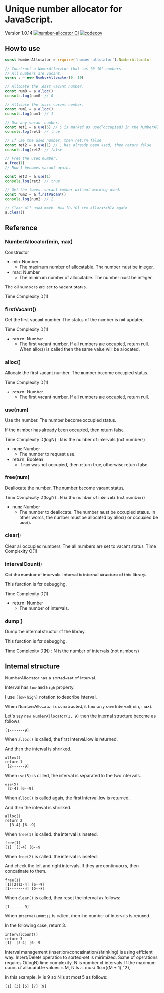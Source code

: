 # Unique number allocator for JavaScript.

Version 1.0.14 [![number-allocator CI](https://github.com/redboltz/number-allocator/workflows/number-allocator%20CI/badge.svg)](https://github.com/redboltz/number-allocator/actions) [![codecov](https://codecov.io/gh/redboltz/number-allocator/branch/main/graph/badge.svg)](https://codecov.io/gh/redboltz/number-allocator)

## How to use

```js
const NumberAllocator = require('number-allocator').NumberAllocator

// Construct a NumerAllocator that has [0-10] numbers.
// All numbers are vacant.
const a = new NumberAllocator(0, 10)

// Allocate the least vacant number.
const num0 = a.alloc()
console.log(num0) // 0

// Allocate the least vacant number.
const num1 = a.alloc()
console.log(num1) // 1

// Use any vacant number.
const ret1 = a.use(5) // 5 is marked as used(occupied) in the NumberAllocator.
console.log(ret1) // true

// If use the used number, then return false.
const ret2 = a.use(1) // 1 has already been used, then return false
console.log(ret2) // false

// Free the used number.
a.free(1)
// Now 1 becomes vacant again.

const ret3 = a.use(1)
console.log(ret3) // true

// Get the lowest vacant number without marking used.
const num2 = a.firstVacant()
console.log(num2) // 2

// Clear all used mark. Now [0-10] are allocatable again.
a.clear()
```

## Reference

### NumberAllocator(min, max)
Constructor

- min: Number
   - The maximum number of allocatable. The number must be integer.
- max: Number
   - The minimum number of allocatable. The number must be integer.

The all numbers are set to vacant status.

Time Complexity O(1)

### firstVacant()
Get the first vacant number. The status of the number is not updated.

Time Complexity O(1)

- return: Number
   - The first vacant number. If all numbers are occupied, return null.
     When alloc() is called then the same value will be allocated.

### alloc()
Allocate the first vacant number. The number become occupied status.

Time Complexity O(1)

- return: Number
   - The first vacant number. If all numbers are occupied, return null.

### use(num)
Use the number. The number become occupied status.

If the number has already been occupied, then return false.

Time Complexity O(logN) : N is the number of intervals (not numbers)

- num: Number
   - The number to request use.
- return: Boolean
   - If `num` was not occupied, then return true, otherwise return false.

### free(num)
Deallocate the number. The number become vacant status.

Time Complexity O(logN) : N is the number of intervals (not numbers)

- num: Number
   - The number to deallocate. The number must be occupied status.
     In other words, the number must be allocated by alloc() or occupied be use().

### clear()
Clear all occupied numbers.
The all numbers are set to vacant status.
Time Complexity O(1)

### intervalCount()
Get the number of intervals. Interval is internal structure of this library.

This function is for debugging.

Time Complexity O(1)

- return: Number
   - The number of intervals.

### dump()
Dump the internal structor of the library.

This function is for debugging.

Time Complexity O(N) : N is the number of intervals (not numbers)

## Internal structure
NumberAllocator has a sorted-set of Interval.

Interval has `low` and `high` property.

I use `[low-high]` notation to describe Interval.

When NumberAllocator is constructed, it has only one Interval(min, max).

Let's say `new NumberAllocator(1, 9)` then the internal structure become as follows:

```
[1-------9]
```

When `alloc()` is called, the first Interval.low is returned.

And then the interval is shrinked.

```
alloc()
return 1
 [2------9]
```

When `use(5)` is called, the interval is separated to the two intervals.

```
use(5)
 [2-4] [6--9]
```

When `alloc()` is called again, the first Interval.low is returned.

And then the interval is shrinked.

```
alloc()
return 2
  [3-4] [6--9]
```

When `free(1)` is called. the interval is inseted.

```
free(1)
[1]  [3-4] [6--9]
```

When `free(2)` is called. the interval is inseted.

And check the left and right intervals. If they are continuours, then concatinate to them.

```
free(1)
[1][2][3-4] [6--9]
[1-------4] [6--9]
```

When `clear()` is called, then reset the interval as follows:

```
[1-------9]
```

When `intervalCount()` is called, then the number of intervals is retuned.

In the following case, return 3.

```
intervalCount()
return 3
[1]  [3-4] [6--9]
```

Interval management (insertion/concatination/shrinking) is using efficient way.
Insert/Delete operation to sorted-set is minimized.
Some of operations requires O(logN) time complexity. N is number of intervals.
If the maximum count of allocatable values is M, N is at most floor((M + 1) / 2),

In this example, M is 9 so N is at most 5 as follows:

```
[1] [3] [5] [7] [9]
```
